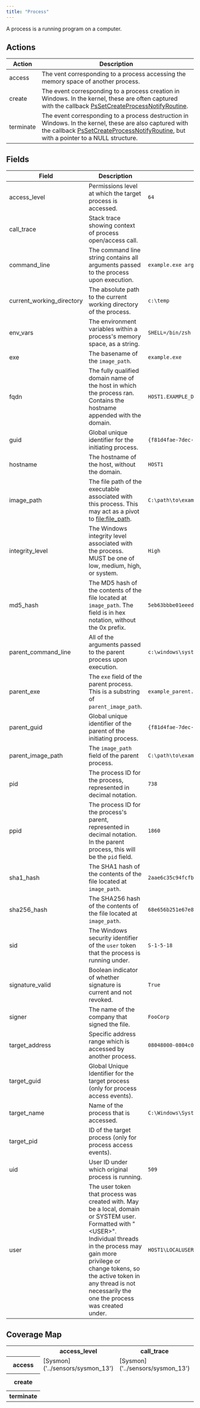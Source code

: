 ```yaml
---
title: "Process"
---
```

A process is a running program on a computer.

## Actions
|Action|Description|
|---|---|
|access|The vent corresponding to a process accessing the memory space of another process.|
|create|The event corresponding to a process creation in Windows. In the kernel, these are often captured with the callback [PsSetCreateProcessNotifyRoutine](https://msdn.microsoft.com/en-us/library/windows/hardware/ff559951%28v=vs.85%29.aspx).|
|terminate|The event corresponding to a process destruction in Windows. In the kernel, these are also captured with the callback [PsSetCreateProcessNotifyRoutine](https://msdn.microsoft.com/en-us/library/windows/hardware/ff559951%28v=vs.85%29.aspx), but with a pointer to a NULL structure.|

## Fields
|Field|Description|Example|
|---|---|---|
access_level|Permissions level at which the target process is accessed.|<code>64</code>
call_trace|Stack trace showing context of process open/access call.|
command_line|The command line string contains all arguments passed to the process upon execution.|<code>example.exe arg1 arg2</code>
current_working_directory|The absolute path to the current working directory of the process.|<code>c:\temp</code>
env_vars|The environment variables within a process's memory space, as a string.|<code>SHELL=/bin/zsh</code>
exe|The basename of the `image_path`.|<code>example.exe</code>
fqdn|The fully qualified domain name of the host in which the process ran. Contains the hostname appended with the domain.|<code>HOST1.EXAMPLE_DOMAIN.COM</code>
guid|Global unique identifier for the initiating process.|<code>{f81d4fae-7dec-11d0-a765-00a0c91e6bf6}</code>
hostname|The hostname of the host, without the domain.|<code>HOST1</code>
image_path|The file path of the executable associated with this process. This may act as a pivot to [file:file_path](https://car.mitre.org/wiki/Data_Model/file#file_path).|<code>C:\path\to\example.exe</code>
integrity_level|The Windows integrity level associated with the process. MUST be one of low, medium, high, or system.|<code>High</code>
md5_hash|The MD5 hash of the contents of the file located at `image_path`. The field is in hex notation, without the 0x prefix.|<code>5eb63bbbe01eeed093cb22bb8f5acdc3</code>
parent_command_line|All of the arguments passed to the parent process upon execution.|<code>c:\windows\system32\dism.exe foo.xml</code>
parent_exe|The `exe` field of the parent process. This is a substring of `parent_image_path`.|<code>example_parent.exe</code>
parent_guid|Global unique identifier of the parent of the initiating process.|<code>{f81d4fae-7dec-11d0-a765-00a0c91e6bf6}</code>
parent_image_path|The `image_path` field of the parent process.|<code>C:\path\to\example_parent.exe</code>
pid|The process ID for the process, represented in decimal notation.|<code>738</code>
ppid|The process ID for the process's parent, represented in decimal notation. In the parent process, this will be the `pid` field.|<code>1860</code>
sha1_hash|The SHA1 hash of the contents of the file located at `image_path`.|<code>2aae6c35c94fcfb415dbe95f408b9ce91ee846ed</code>
sha256_hash|The SHA256 hash of the contents of the file located at `image_path`.|<code>68e656b251e67e8358bef8483ab0d51c6619f3e7a1a9f0e75838d41ff368f728</code>
sid|The Windows security identifier of the `user` token that the process is running under.|<code>S-1-5-18</code>
signature_valid|Boolean indicator of whether signature is current and not revoked.|<code>True</code>
signer|The name of the company that signed the file.|<code>FooCorp</code>
target_address|Specific address range which is accessed by another process.|<code>08048000-0804c000</code>
target_guid|Global Unique Identifier for the target process (only for process access events).|
target_name|Name of the process that is accessed.|<code>C:\Windows\System32\winlogon.exe</code>
target_pid|ID of the target process (only for process access events).|
uid|User ID under which original process is running.|<code>509</code>
user|The user token that process was created with. May be a local, domain or SYSTEM user. Formatted with "<DOMAIN>\<USER>". Individual threads in the process may gain more privilege or change tokens, so the active token in any thread is not necessarily the one the process was created under.|<code>HOST1\LOCALUSER</code>

## Coverage Map
<table>
  <tr>
    <th />
    <th>access_level</th>
    <th>call_trace</th>
    <th>command_line</th>
    <th>current_working_directory</th>
    <th>env_vars</th>
    <th>exe</th>
    <th>fqdn</th>
    <th>guid</th>
    <th>hostname</th>
    <th>image_path</th>
    <th>integrity_level</th>
    <th>md5_hash</th>
    <th>parent_command_line</th>
    <th>parent_exe</th>
    <th>parent_guid</th>
    <th>parent_image_path</th>
    <th>pid</th>
    <th>ppid</th>
    <th>sha1_hash</th>
    <th>sha256_hash</th>
    <th>sid</th>
    <th>signature_valid</th>
    <th>signer</th>
    <th>target_address</th>
    <th>target_guid</th>
    <th>target_name</th>
    <th>target_pid</th>
    <th>uid</th>
    <th>user</th>
  </tr>
  <tr>
    <th>access</th>
    <td style="white-space: pre-wrap;">[Sysmon]('../sensors/sysmon_13')</td>
    <td style="white-space: pre-wrap;">[Sysmon]('../sensors/sysmon_13')</td>
    <td style="white-space: pre-wrap;"></td>
    <td style="white-space: pre-wrap;"></td>
    <td style="white-space: pre-wrap;"></td>
    <td style="white-space: pre-wrap;"></td>
    <td style="white-space: pre-wrap;">[Sysmon]('../sensors/sysmon_13')</td>
    <td style="white-space: pre-wrap;">[Sysmon]('../sensors/sysmon_13')</td>
    <td style="white-space: pre-wrap;"></td>
    <td style="white-space: pre-wrap;">[Sysmon]('../sensors/sysmon_13')</td>
    <td style="white-space: pre-wrap;"></td>
    <td style="white-space: pre-wrap;"></td>
    <td style="white-space: pre-wrap;"></td>
    <td style="white-space: pre-wrap;"></td>
    <td style="white-space: pre-wrap;"></td>
    <td style="white-space: pre-wrap;"></td>
    <td style="white-space: pre-wrap;">[Sysmon]('../sensors/sysmon_13')</td>
    <td style="white-space: pre-wrap;"></td>
    <td style="white-space: pre-wrap;"></td>
    <td style="white-space: pre-wrap;"></td>
    <td style="white-space: pre-wrap;">[Sysmon]('../sensors/sysmon_13')</td>
    <td style="white-space: pre-wrap;"></td>
    <td style="white-space: pre-wrap;"></td>
    <td style="white-space: pre-wrap;"></td>
    <td style="white-space: pre-wrap;">[Sysmon]('../sensors/sysmon_13')</td>
    <td style="white-space: pre-wrap;">[Sysmon]('../sensors/sysmon_13')</td>
    <td style="white-space: pre-wrap;">[Sysmon]('../sensors/sysmon_13')</td>
    <td style="white-space: pre-wrap;"></td>
    <td style="white-space: pre-wrap;"></td>
  </tr>
  <tr>
    <th>create</th>
    <td style="white-space: pre-wrap;"></td>
    <td style="white-space: pre-wrap;"></td>
    <td style="white-space: pre-wrap;">[Sysmon]('../sensors/sysmon_13')</td>
    <td style="white-space: pre-wrap;">[Sysmon]('../sensors/sysmon_13')</td>
    <td style="white-space: pre-wrap;"></td>
    <td style="white-space: pre-wrap;"></td>
    <td style="white-space: pre-wrap;">[Sysmon]('../sensors/sysmon_13')</td>
    <td style="white-space: pre-wrap;"></td>
    <td style="white-space: pre-wrap;"></td>
    <td style="white-space: pre-wrap;">[Sysmon]('../sensors/sysmon_13')</td>
    <td style="white-space: pre-wrap;">[Sysmon]('../sensors/sysmon_13')</td>
    <td style="white-space: pre-wrap;"></td>
    <td style="white-space: pre-wrap;">[Sysmon]('../sensors/sysmon_13')</td>
    <td style="white-space: pre-wrap;"></td>
    <td style="white-space: pre-wrap;">[Sysmon]('../sensors/sysmon_13')</td>
    <td style="white-space: pre-wrap;"></td>
    <td style="white-space: pre-wrap;">[Sysmon]('../sensors/sysmon_13')</td>
    <td style="white-space: pre-wrap;">[Sysmon]('../sensors/sysmon_13')</td>
    <td style="white-space: pre-wrap;"></td>
    <td style="white-space: pre-wrap;">[Sysmon]('../sensors/sysmon_13')</td>
    <td style="white-space: pre-wrap;">[Sysmon]('../sensors/sysmon_13')</td>
    <td style="white-space: pre-wrap;"></td>
    <td style="white-space: pre-wrap;"></td>
    <td style="white-space: pre-wrap;"></td>
    <td style="white-space: pre-wrap;"></td>
    <td style="white-space: pre-wrap;"></td>
    <td style="white-space: pre-wrap;"></td>
    <td style="white-space: pre-wrap;"></td>
    <td style="white-space: pre-wrap;"></td>
  </tr>
  <tr>
    <th>terminate</th>
    <td style="white-space: pre-wrap;"></td>
    <td style="white-space: pre-wrap;"></td>
    <td style="white-space: pre-wrap;"></td>
    <td style="white-space: pre-wrap;"></td>
    <td style="white-space: pre-wrap;"></td>
    <td style="white-space: pre-wrap;"></td>
    <td style="white-space: pre-wrap;"></td>
    <td style="white-space: pre-wrap;"></td>
    <td style="white-space: pre-wrap;"></td>
    <td style="white-space: pre-wrap;"></td>
    <td style="white-space: pre-wrap;"></td>
    <td style="white-space: pre-wrap;"></td>
    <td style="white-space: pre-wrap;"></td>
    <td style="white-space: pre-wrap;"></td>
    <td style="white-space: pre-wrap;"></td>
    <td style="white-space: pre-wrap;"></td>
    <td style="white-space: pre-wrap;"></td>
    <td style="white-space: pre-wrap;"></td>
    <td style="white-space: pre-wrap;"></td>
    <td style="white-space: pre-wrap;"></td>
    <td style="white-space: pre-wrap;"></td>
    <td style="white-space: pre-wrap;"></td>
    <td style="white-space: pre-wrap;"></td>
    <td style="white-space: pre-wrap;"></td>
    <td style="white-space: pre-wrap;"></td>
    <td style="white-space: pre-wrap;"></td>
    <td style="white-space: pre-wrap;"></td>
    <td style="white-space: pre-wrap;"></td>
    <td style="white-space: pre-wrap;"></td>
  </tr>
</table>